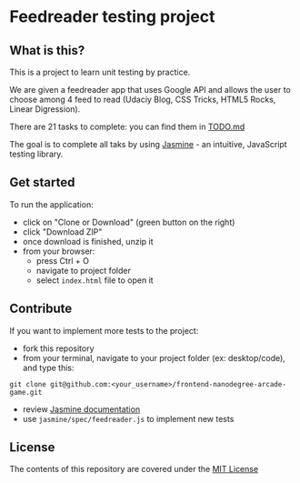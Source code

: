 # Feedreader testing project

## What is this?
This is a project to learn unit testing by practice.

We are given a feedreader app that uses Google API and allows the user to choose among 4 feed to read (Udaciy Blog, CSS Tricks, HTML5 Rocks, Linear Digression).

There are 21 tasks to complete: you can find them in [TODO.md](https://github.com/davide2894/fend-feedreader/blob/master/TODO.md)

The goal is to complete all taks by using [Jasmine](http://jasmine.github.io) - an intuitive, JavaScript testing library.

## Get started
To run the application:
* click on "Clone or Download" (green button on the right)
* click "Download ZIP"
* once download is finished, unzip it
* from your browser: 
	* press Ctrl + O
	* navigate to project folder
	* select `index.html` file to open it

## Contribute
If you want to implement more tests to the project:
* fork this repository
* from your terminal, navigate to your project folder (ex: desktop/code), and type this:

``` 
git clone git@github.com:<your_username>/frontend-nanodegree-arcade-game.git
```
* review [Jasmine documentation](http://jasmine.github.io)
* use `jasmine/spec/feedreader.js` to implement new tests

## License
The contents of this repository are covered under the [MIT License](/LICENSE?raw=true)